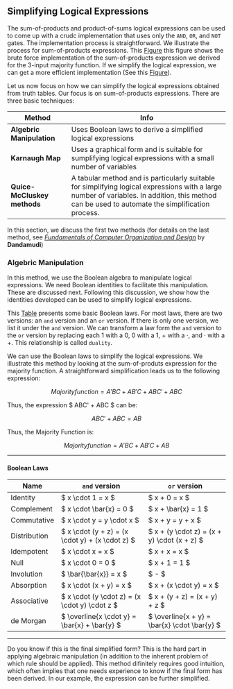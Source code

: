 ## Simplifying Logical Expressions

The sum-of-products and product-of-sums logical expressions can be used to come up with a crudc implementation that uses only the `AND`, `OR`, and `NOT` gates. The implementation process is straightforward. We illustrate the process for sum-of-products expressions. This [Figure](https://github.com/romuro-pauliv/Introduction-to-Assembly/blob/561e2bae861064c79f404cee20d5f676624aceff/Part%20II%20-%20Computer%20Organization/a4%20-%20Logic%20Functions.md?plain=1#L15) this figure shows the brute force implementation of the sum-of-products expression we derived for the 3-input majority function. If we simplify the logical expression, we can get a more efficient implementation (See this [Figure]()).

Let us now focus on how we can simplify the logical expressions obtained from truth tables. Our focus is on sum-of-products expressions. There are three basic techniques:

| Method | Info |
|--------|------|
| __Algebric Manipulation__ | Uses Boolean laws to derive a simplified logical expressions |
| __Karnaugh Map__ | Uses a graphical form and is suitable for sumplifying logical expressions with a small number of variables |
| __Quice-McCluskey methods__ | A tabular method and is particularly suitable for simplifying logical expressions with a large number of variables. In addition, this method can be used to automate the simplification process. |

In this section, we discuss the first two methods (for details on the last method, see [_Fundamentals of Computer Organization and Design_](https://www.amazon.com.br/Fundamentals-Computer-Organization-Sivarama-Dandamudi/dp/1475778333) by __Dandamudi__)

### Algebric Manipulation

In this method, we use the Boolean algebra to manipulate logical expressions. We need Boolean identities to facilitate this manipulation. These are discussed next. Following this discussion, we show how the identities developed can be used to simplify logical expressions. 

This [Table]() presents some basic Boolean laws. For most laws, there are two versions: an `and` version and an `or` version. If there is only one version, we list it under the `and` version. We can transform a law form the `and` version to the `or` version by replacing each 1 with a 0, 0 with a 1, + with a <span>&#183;</span>, and <span>&#183;</span> with a +. This relationship is called `duality`.

We can use the Boolean laws to simplify the logical expressions. We illustrate this method by looking at the sum-of-produts expression for the majority function. A straightforward simplification leads us to the following expression:

$$ Majority function = A'BC + AB'C + ABC' + ABC$$

Thus, the expression $ ABC' + ABC $ can be:

$$ ABC' + ABC = AB$$

Thus, the Majority Function is:

$$ Majority function = A'BC + AB'C + AB $$

---

#### Boolean Laws

| Name | `and` version | `or` version |
|------|---------------|--------------|
| Identity      | $ x \cdot 1 = x $        | $ x + 0 = x $ |
| Complement    | $ x \cdot  \bar{x} = 0 $ | $ x + \bar{x} = 1 $ |
| Commutative   | $ x \cdot y = y \cdot x $| $ x + y = y + x $ |
| Distribution  | $ x \cdot (y + z) = (x \cdot y) + (x \cdot z) $   | $ x + (y \cdot z) = (x + y) \cdot (x + z) $ |
| Idempotent | $ x \cdot x = x $ |$ x + x = x $ |
| Null | $ x \cdot 0 = 0 $ | $ x + 1 = 1 $ |
| Involution  | $ \bar{\bar{x}} = x $ | $ - $ |
| Absorption  | $ x \cdot (x + y) = x $ | $ x + (x \cdot y) = x $ |
| Associative | $ x \cdot (y \cdot z) = (x \cdot y) \cdot z $ | $ x + (y + z) = (x + y) + z $ |
| de Morgan | $ \overline{x \cdot y} = \bar{x} + \bar{y} $ | $ \overline{x + y} = \bar{x} \cdot \bar{y} $ |

---

Do you know if this is the final simplified form? This is the hard part in applying algebraic manipulation (in addition to the inherent problem of which rule should be applied). This method difinitely requires good intuition, which often implies that one needs experience to know if the final form has been derived. In our example, the expression can be further simplified. 